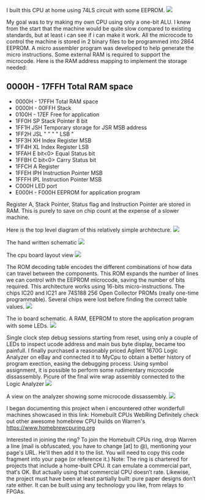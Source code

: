 I built this CPU at home using 74LS circuit with some EEPROM.
![](cpuPicture1.jpg)

 My goal was to try making my own CPU using only a one-bit ALU. I knew from the start that the machine would be quite slow compared to existing standards, but at least i can see if i can make it work.  All the microcode to control the machine is stored in 2 binary files to be programmed into 2864 EEPROM. A micro assembler program was developed to help generate the micro instructions. Some external RAM is required to support the microcode. Here is the RAM address mapping to implement the storage needed:

0000H - 17FFH Total RAM space
-----------------------------
* 0000H - 17FFH Total RAM space
* 0000H - 00FFH Stack
* 0100H - 17EF  Free for application
* 1FF0H SP      Stack Pointer 8 bit
* 1FF1H JSH     Temporary storage for JSR MSB address
* 1FF2H JSL          "       "     "   "  LSB    "
* 1FF3H XH      Index Register MSB
* 1FF4H XL      Index Register LSB
* 1FFAH E       bit<0> Equal Status bit
* 1FFBH C       bit<0> Carry Status bit
* 1FFCH A       Register
* 1FFEH IPH	    Instruction Pointer MSB
* 1FFFH IPL     Instruction Pointer MSB
* C000H         LED port
* E000H - F000H EEPROM for application program

Register A, Stack Pointer, Status flag and Instruction Pointer are stored in RAM. This is purely to save on chip count at the expense of a slower machine.

Here is the top level diagram of this relatively simple architecture.
![](topDiagram.jpg)

The hand written schematic
![](cpuSchematic.jpg)

The cpu board layout view
![](cpuBoardLayout.jpg)

The ROM decoding table encodes the different combinations of how data can travel between the components. This ROM expands the number of lines we can control with the EEPROM microcode, saving the number of bits required. This architecture works using 16-bits micro-instructions. The chips IC20 and IC21 are 74S188 256 Open Collector PROMs (really one-time programmable). Several chips were lost before finding the correct table values.
![](decoderRomTable.jpg)

The io board schematic. A RAM, EEPROM to store the application program with some LEDs.
![](ioSchematic.jpg)

Single clock step debug sessions starting from reset, using only a couple of LEDs to inspect ucode address and main bus byte display, became too painfull. I finally purchased a reasonably priced Agilent 1670G Logic Analyzer on eBay and connected it to MyCpu to obtain a better history of program exection, easing the debugging process. Using symbol assignment, it is possible to perform some rudimentary microcode dissassembly.
Picure of the final wire wrap assembly connected to the Logic Analyzer
![](cpuPicture2.jpg)

A view on the analyzer showing some microcode dissassembly.
![](ucodeLogicAnalyzerDebug.jpg)

I began documenting this project when i encountered other wonderfull machines showcased in this link: Homebuilt CPUs WebRing
Definitely check out other awesome homebrew CPU builds on Warren's https://www.homebrewcpuring.org

Interested in joining the ring?
To join the Homebuilt CPUs ring, drop Warren a line (mail is obfuscated, you have to change [at] to @), mentioning your page's URL. He'll then add it to the list. You will need to copy this code fragment into your page (or reference it.)
Note: The ring is chartered for projects that include a home-built CPU. It can emulate a commercial part, that′s OK. But actually using that commercial CPU doesn′t rate. Likewise, the project must have been at least partially built: pure paper designs don′t rate either. It can be built using any technology you like, from relays to FPGAs.
